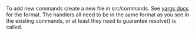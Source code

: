 To add new commands create a new file in src/commands. See [yargs docs](https://github.com/yargs/yargs/blob/master/docs/advanced.md#providing-a-command-module) for the format. The handlers all need to be in the same format as you see in the existing commands, or at least they need to guarantee resolve() is called.